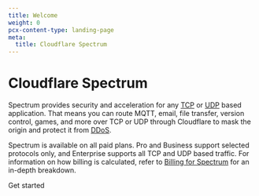 ```yaml
---
title: Welcome
weight: 0
pcx-content-type: landing-page
meta:
  title: Cloudflare Spectrum
---
```


# Cloudflare Spectrum

Spectrum provides security and acceleration for any [TCP](https://www.cloudflare.com/learning/ddos/glossary/tcp-ip/) or [UDP](https://www.cloudflare.com/learning/ddos/glossary/user-datagram-protocol-udp/) based application. That means you can route MQTT, email, file transfer, version control, games, and more over TCP or UDP through Cloudflare to mask the origin and protect it from [DDoS](https://www.cloudflare.com/learning/ddos/what-is-a-ddos-attack/).

Spectrum is available on all paid plans. Pro and Business support selected protocols only, and Enterprise supports all TCP and UDP based traffic. For information on how billing is calculated, refer to [Billing for Spectrum](https://support.cloudflare.com/hc/articles/360041721872) for an in-depth breakdown.

<p>
  <bongo:button type="primary" href="/get-started">
    Get started
  </bongo:button>
</p>